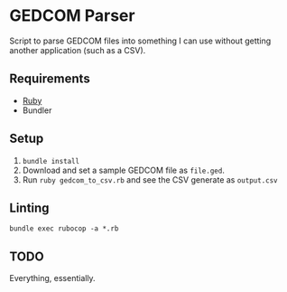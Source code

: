 # GEDCOM Parser

Script to parse GEDCOM files into something I can use without getting another application (such as a CSV).

## Requirements

- [Ruby](./.ruby-version)
- Bundler

## Setup

1. `bundle install`
1. Download and set a sample GEDCOM file as `file.ged`.
1. Run `ruby gedcom_to_csv.rb` and see the CSV generate as `output.csv`

## Linting

`bundle exec rubocop -a *.rb`

## TODO

Everything, essentially.
